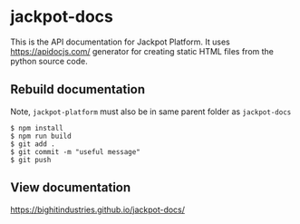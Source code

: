 # jackpot-docs

This is the API documentation for Jackpot Platform. It uses https://apidocjs.com/ generator for creating static HTML files from the python source code.

## Rebuild documentation

Note, `jackpot-platform` must also be in same parent folder as `jackpot-docs`

    $ npm install
    $ npm run build
    $ git add .
    $ git commit -m "useful message"
    $ git push

## View documentation

https://bighitindustries.github.io/jackpot-docs/

